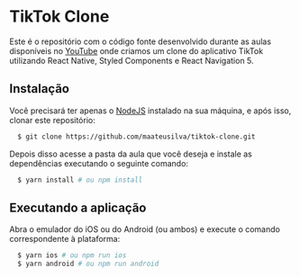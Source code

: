 # TikTok Clone

Este é o repositório com o código fonte desenvolvido durante as aulas disponíveis no [YouTube](https://youtu.be/IIPoZA418cY) onde criamos um clone do aplicativo TikTok utilizando React Native, Styled Components e React Navigation 5.

## Instalação

Você precisará ter apenas o [NodeJS](https://nodejs.org) instalado na sua máquina, e após isso, clonar este repositório:
```sh
  $ git clone https://github.com/maateusilva/tiktok-clone.git
```

Depois disso acesse a pasta da aula que você deseja e instale as dependências executando o seguinte comando:
```sh
  $ yarn install # ou npm install
```

## Executando a aplicação

Abra o emulador do iOS ou do Android (ou ambos) e execute o comando correspondente à plataforma:
```sh
  $ yarn ios # ou npm run ios
  $ yarn android # ou npm run android
```